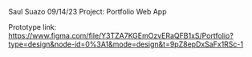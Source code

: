 Saul Suazo
09/14/23
Project: Portfolio Web App

Prototype link:
https://www.figma.com/file/Y3TZA7KGEmOzvERaQFB1xS/Portfolio?type=design&node-id=0%3A1&mode=design&t=9pZ8epDxSaFx1RSc-1